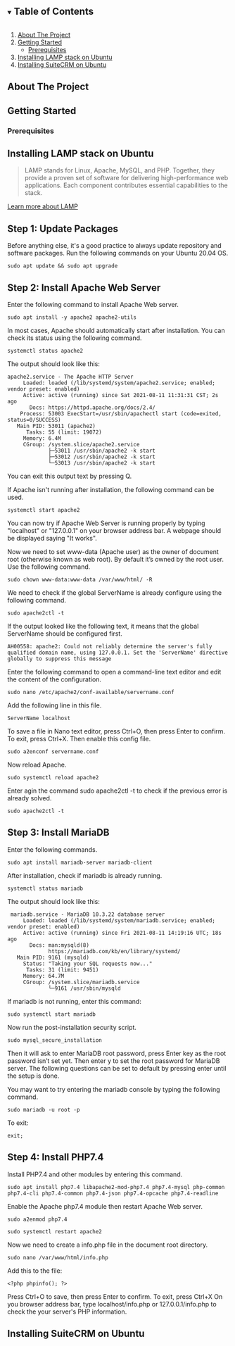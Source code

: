 <!-- TABLE OF CONTENTS -->
<details open="open">
  <summary><h2 style="display: inline-block">Table of Contents</h2></summary>
  <ol>
    <li>
      <a href="#about-the-project">About The Project</a>
    </li>
    <li>
      <a href="#getting-started">Getting Started</a>
      <ul>
        <li><a href="#prerequisites">Prerequisites</a></li>
      </ul>
    </li>
    <li><a href="#installing-lamp-stack-on-ubuntu">Installing LAMP stack on Ubuntu</a></li>
    <li><a href="#installing-suitecrm-on-ubuntu">Installing SuiteCRM on Ubuntu</a></li>
  </ol>
</details>



<!-- ABOUT THE PROJECT -->
## About The Project




<!-- GETTING STARTED -->
## Getting Started

### Prerequisites




<!-- INSTALLING LAMP STACK -->
## Installing LAMP stack on Ubuntu

> LAMP stands for Linux, Apache, MySQL, and PHP. Together, they provide a proven set of software for delivering high-performance web applications. Each component contributes essential capabilities to the stack.

[Learn more about LAMP](https://www.ibm.com/cloud/learn/lamp-stack-explained)

## Step 1: Update Packages

Before anything else, it's a good practice to always update repository and software packages. Run the following commands on your Ubuntu 20.04 OS.


```console
sudo apt update && sudo apt upgrade
```

## Step 2: Install Apache Web Server

Enter the following command to install Apache Web server. 

```console
sudo apt install -y apache2 apache2-utils
```
In most cases, Apache should automatically start after installation. You can check its status using the following command.

```console
systemctl status apache2
```
The output should look like this:
```console
apache2.service - The Apache HTTP Server
     Loaded: loaded (/lib/systemd/system/apache2.service; enabled; vendor preset: enabled)
     Active: active (running) since Sat 2021-08-11 11:31:31 CST; 2s ago
       Docs: https://httpd.apache.org/docs/2.4/
    Process: 53003 ExecStart=/usr/sbin/apachectl start (code=exited, status=0/SUCCESS)
   Main PID: 53011 (apache2)
      Tasks: 55 (limit: 19072)
     Memory: 6.4M
     CGroup: /system.slice/apache2.service
             ├─53011 /usr/sbin/apache2 -k start
             ├─53012 /usr/sbin/apache2 -k start
             └─53013 /usr/sbin/apache2 -k start
```
You can exit this output text by pressing Q.

If Apache isn't running after installation, the following command can be used.

```console
systemctl start apache2
```

You can now try if Apache Web Server is running properly by typing "localhost" or "127.0.0.1" on your browser address bar.
A webpage  should be displayed saying "It works".


Now we need to set www-data (Apache user) as the owner of document root (otherwise known as web root). By default it’s owned by the root user.
Use the following command.

```console
sudo chown www-data:www-data /var/www/html/ -R
```

We need to check if the global ServerName is already configure using the following command.

```console
sudo apache2ctl -t
```
If the output looked like the following text, it means that the global ServerName should be configured first.

```console
AH00558: apache2: Could not reliably determine the server's fully qualified domain name, using 127.0.0.1. Set the 'ServerName' directive globally to suppress this message
```
Enter the following command to open a command-line text editor and edit the content of the configuration.

```console
sudo nano /etc/apache2/conf-available/servername.conf
```
Add the following line in this file.
```console
ServerName localhost
```
To save a file in Nano text editor, press Ctrl+O, then press Enter to confirm. To exit, press Ctrl+X. Then enable this config file.
```console
sudo a2enconf servername.conf
```
Now reload Apache.
```console
sudo systemctl reload apache2
```
Enter agin the command sudo apache2ctl -t to check if the previous error is already solved.
```console
sudo apache2ctl -t
```
## Step 3: Install MariaDB
Enter the following commands.
```console
sudo apt install mariadb-server mariadb-client
```
After installation, check if mariadb is already running.
```console
systemctl status mariadb
```
The output should look like this:
```console
 mariadb.service - MariaDB 10.3.22 database server
     Loaded: loaded (/lib/systemd/system/mariadb.service; enabled; vendor preset: enabled)
     Active: active (running) since Fri 2021-08-11 14:19:16 UTC; 18s ago
       Docs: man:mysqld(8)
             https://mariadb.com/kb/en/library/systemd/
   Main PID: 9161 (mysqld)
     Status: "Taking your SQL requests now..."
      Tasks: 31 (limit: 9451)
     Memory: 64.7M
     CGroup: /system.slice/mariadb.service
             └─9161 /usr/sbin/mysqld
```
If mariadb is not running, enter this command:
```console
sudo systemctl start mariadb
```
Now run the post-installation security script.
```console
sudo mysql_secure_installation
```
Then it will ask to enter MariaDB root password, press Enter key as the root password isn’t set yet. Then enter y to set the root password for MariaDB server.
The following questions can be set to default by pressing enter until the setup is done.

You may want to try entering the mariadb console by typing the following command.
```console
sudo mariadb -u root -p
```
To exit:
```console
exit;
```
## Step 4: Install PHP7.4
Install PHP7.4 and other modules by entering this command.
```console
sudo apt install php7.4 libapache2-mod-php7.4 php7.4-mysql php-common php7.4-cli php7.4-common php7.4-json php7.4-opcache php7.4-readline
```
Enable the Apache php7.4 module then restart Apache Web server.
```console
sudo a2enmod php7.4
```

```console
sudo systemctl restart apache2
```
Now we need to create a info.php file in the document root directory.
```console
sudo nano /var/www/html/info.php
```
Add this to the file:
```console
<?php phpinfo(); ?>
```
Press Ctrl+O to save, then press Enter to confirm. To exit, press Ctrl+X
On you browser address bar, type localhost/info.php or 127.0.0.1/info.php to check the your server's PHP information.


## Installing SuiteCRM on Ubuntu
